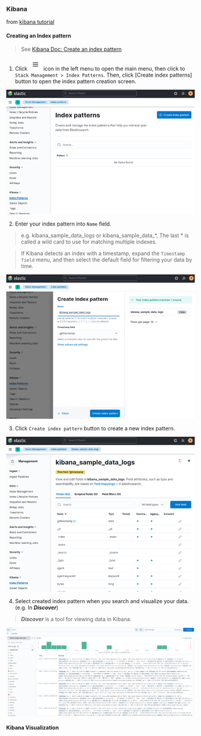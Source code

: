 ### Kibana

from [kibana tutorial](https://phoenixnap.com/kb/kibana-tutorial)

#### Creating an Index pattern

> See [Kibana Doc: Create an index pattern](https://www.elastic.co/guide/en/kibana/7.17/index-patterns.html)  



1. Click ![kibana-primary-navigation-menue](images/kibana-primary-navigation-menue.png) icon in the left menu to open the main menu, then click to `Stack Management > Index Patterns`.  Then, click [Create index patterns] button to open the index pattern creation screen.

![kibana-index-patters-01](images/kibana-index-patters-01.png)

2. Enter your index pattern into `Name` field.

> e.g. kibana_sample_data_logs or kibana_sample_data_*, The last * is called a wild card to use for matching multiple indexes.
  
> If Kibana detects an index with a timestamp, expand the `Timestamp field` menu, and then select the default field for filtering your data by time.  

 
![kibana-index-patters-02](images/kibana-index-patters-02.png)

3. Click `Create index pattern` button to create a new index pattern.

![kibana-index-patters-03](images/kibana-index-patters-03.png)

4. Select created index pattern when you search and visualize your data.(e.g. In ***Discover***)

> ***Discover*** is a tool for viewing data in Kibana.  


![kibana-index-patters-04](images/kibana-index-patters-04.png)


#### Kibana Visualization

<!--

Elasticsearch manages data in units called index, which contain multiple documents. The document also contains multiple fields. It’s a very easy example, but it would be a good idea to think that it’s similar to tables, records, and columns in a typical relational database. The definition of details, such as what fields the document holds in what format, is called mapping. Defining mapping allows you to control its behaivors in details. On the other hands, even without specifying mapping before inserting data at an undefined index, Elasticsearch automatically creates a mapping based on the content of records. 

Furthermore, Elasticsearch Index has the concept of replicas. The replicas copys index data and storing it in multiple nodes. This concept prevents data loss even in the event of a single node failure. Also they keep data with multiple nodes, you can also improve performance when searching.

When adding log data to Elasticsearch for analysis, new data that has just added is accessed frequently, but old data is rarely accessed. Therefore, you may want to archive old data or delete it in some cases. In such case, if all data is put into the same index, to retrieve a specific records, you have to retrieve the whole index then process it one by one. In some operations, such as locking the index overwrite or replicating data, these operations can only be set per index units, and cannot be set to individual documents.

Therefore, when adding data, we typically change the index of the destination per a certain period of time. When analyzing, we can use the index pattern so that the entire period can be specified. 


Discover is a tool for viewing data in Kibana, The screen description of Discover is as follows.

![discover overview](images/discover_overview.png)

Data Visualization with Discover

Click kibana_discover icon in the menu on the left of the screen to open the Discover page.
Choose [workshop-log-*] from the pull-down menu in the Index pattern on the left of the screen, a bar chart is displayed. Make sure that the Document is lined up in below. In addition, click the calendar button in the top right of the screen to specify the time to search, and click [Today] in “Commonly used”. It displays all of the logs for the day. You can change the display and search scope by changing the values here.
At the content of Document, you can see that the fields such as sensorId, currentTemperature, Ipaddress. starus, and timestamp, same as the template to specified in Lab1 are also displayed here. Meanwhile, some fields are not specified, such as _id, _type, _index, and _score. These are the metadata that Elasticsearch adds automatically. discover_document
Enter status:WARN in the search field at the top left of the screen, and click [Update] button in the right. This input works as a filter criterion so that only Document displayed on the screen is in the WARN status, and the WARN is highlighted. Also, Document for FAIL or WARN is displayed by entering status:FAIL|WARN.
Try to do [Update] by entering currentTemperature>100. You can filter records only with a temperature of 100 degrees or higher. Also, you can combine multiple conditions. By filtering such as currentTemperature>100 and status:WARN, you can search records only with a temperature of 100 degrees or higher and WARN. You can also search by combining OR conditions such as (currentTemperature > 120 and status:WARN) or sensorId: 10. Then, you can filter records only with the IP address starting with 1 by using ipaddress:1*. Please try various search criteria.
Click [status] in the Field list on the left in this state. For each WARN, OK, and FAIL including this Field, the ratio of each item in the search result will be displayed. Note, however, that this value is an approximate value, not a whole quantity.

Creating Graphs with Visualize

The below shows you the description of Visualize screen.

![visualize overview](images/visualize_overview.png)


Visualizing a ratio of OK, WARN, and FAIL status

First, we will create a pie chart to visualize a ratio of OK, WARN and FAIL status of all records.

Click kibana_visualize icon in the menu on the left of the screen to open the Visualize page. Next, click [+ Create a visualization] button to go to the graph creation screen. Select [Pie] from the pop-up menu. Then, move to the data source selection screen, and open the graph creation screen by choosing [workshop-log-*].
In the menu on the left of the screen, confirm “Metrics”. You can see “Count” displayed in [Slice size ] here. This indicates that the aggregation target of the graph is the number of records. You can change the aggregation target by clicking [Slice size] to display the details menu. There is no need to do anything because the number of records is as it is.
Move onto “Buckets”. There are two menus here. Choose [Split Series]. This adds an axis to aggregate values on a single chart. Note that if you choose [Split Chart], you will create the same numbers of the graphs as the number of categories of metrics you selected. The graph that has as much as categories of metrics you have chosen will be created.
Let’s look at the steps to add the status to the axis to aggregate value here. Choose [Terms] in “Aggregation”. We typically use this Terms to add an axis for the category type field such as status. Then, add [status.keyword] in “Field”.
Once you could set this up, click [▷] button on the left menu to reflect the changes. The following graph will be displayed. When you hover your cursor over the graph, the ratio of each item will be displayed. The chart can be adjusted in details from [Options] tab at the top of the left menu.
At last, give the graph a name and save it. Click [Save] button in the top left of the screen, give a name “Percentage of Status” for “Title”, and click [Confirm Save]. After completed saving, click the [Visualize] link in the top left of the screen, and go back to the top page of Visualize menu. Now, you can see that the graph you have created is displayed in the list.	

![visualize_piechart-overview](images/visualize_piechart-overview.png)

Explanation: Data Type of Elasticsearch

The term called status.keyword is mentioned in the graph creation you have just completed. Let’s take a closer look at what this keyword is.

To understand this keyword, you need to understand the way of handling the Elasticsearch data using behind Kibana. The basic data types of Elasticsearch are shown as follows. For more information of other than data types below, see theElasticsearch documentation. In fact, for Elasticsearch, there are two types of strings that are represented as text and keyword. The text type stores a regular string and is used for normal full-text search purposes, such as returning a high match score for a search query. On the other hand, the keyword type is used for text types that have semantic meaning as a whole string, such as an email address or a website URL.

Data Type	Description
text	String type, which is split into words and stored in index.
keyword	String type, which is not split, and the entire text is stored as is in index.
numeric	Numeric type, which is including long, float, integer, etc.
date	Date type
date nanoseconds	Date type including up to nanoseconds.
boolean	Boolean type
binary	Binary type
range	Range type, which represents a range of numbers or dates.

If data is inserted into Elasticsearch without predefined index mapping, Elasicsearch will automatically create the two fields, text and keyword, for strings. The default is text type, and the keyword type is defined with .keyword appended to the field name. This status.keyword indicates the field of the keyword type. When grouping like this, you must use a field of keyword type instead of type text according to the Elasticsearch specification. So here’s the status.keyword is used.

Then, let’s take a close look at the word Term. When working with Kibana, an aggregate query for Elasticsearch is sent on the backend. The following query is sent to Elasticsearch, when aggregating data based on string in such situation like this lab. The terms used in the query below refer to Term on Kibana. Sometimes unfamiliar Elasticsearch terms appear when visualizing in Kibana, but you can get used to them after a while.

GET /workgroup-log/_search
{
  "size": 0,
  "aggs": {
    "group_by_status": {
      "terms": {
        "field": "status.keyword"
      }
    }
  }
}


Chronological change of FAIL/WARN numbers by temperature

Now, let’s create a chronological graph. By dividing data into multiple groups by sensor temperature, let’s visualize the number of abnormal records.

Click kibana_visualize icon in the menu on the left of the screen to open the Visualize page. Next, click [+] button on the top right of the screen to go to the graph creation screen. From the pop-up menu, choose [Area]. Then, move to the data source selection screen to open the graph creation screen by choosing [workshop-log-*].

Enter status:WARN|FAIL in “Filters” at the top left of the screen. Next, click to the left of the field to specify the time range to the right, click [Relative] tab, and then choose [1] [Hours ago]. This allows you to change the time zone displayed on the screen. Then, Click [Update] on the right of the screen to reflect the changes. Now you can perform the aggregation that is filtered to records with abnormal status.

Choose [X-Axis] in “Bucket”, and then choose [Date Histogram] from “Aggregation”. This adds information of date and time to the X axis, that is, the horizontal axis. By clicking [▷] button on the left menu, changes you made are applied, and the following graph will be displayed.


![visualize_areachart_simple-overview](images/visualize_areachart_simple-overview.png)

Click [Add sub-buckets] button at the bottom of the left menu to set additional axes. Next, choose [Split Chart], and display a separate graph for each temperature range. Then, choose [Range] from “Sub Aggregation”. Let’s divide the temperature range of IoT sensors into three things such as low, high, and ultra-high temperature here. Choose [currentTemperature] from “Field”, click [Add Range] button once, and enter “0” - “29”, “30” - “59”, “60” - “999” in “From”, “To”. Then, click [Columns] directly below the “Split Chart”. This allows you to choose whether the split graph is displayed vertically or horizontally. [Rows] displays the graph vertically, and [Columns] displays the graph horizontally. In this case, it is better to choose the graph horizontally, so that we can compare how many abnormal records are in each temperature range. When you have completed here, click [▷] button on the left menu again to apply the changes, and the following graph will be displayed.

![visualize_areachart_split-overview](images/visualize_areachart_split-overview.png)

Save the graph you have created by giving it a name. Click [Save] button in the top left of the screen, give it a name “Abnormal Status Trend by Temperature Range” in “Title”, and click [Confirm Save].


Creating Additional Charts

In a similar manner, create a few graphs to check regularly on the dashboard. First, divide the IP range into Private IP band and others so that you can check the date and time variation of average values for the temperature obtained from each sensor.

Click kibana_visualize icon on the left menu of the screen to open the Visualize page. Next, click [+] button on the top right of the screen to go to the graph creation screen. From the pop-up menu, click [Line]. Then, move onto the data source selection screen to open the graph creation screen by choosing [workshop-log-*].
Click [Y-Axis] in “Metrics” to open the details, and choose [Average] from “Aggregation”. Then, choose [currentTemperature] in the “Field” below.
Choose “X-Axis” from “Buckets”, and then choose [Date Histogram] from “Aggregation”. This adds the information of date and time to the X axis.
Click [Add sub-buckets] button at the bottom of the left menu to set additional axes. Then choose [Split Series], and choose [Filters] from “Sub Aggregation”. The private IP range here uses the commonly used 10.0.0.0-10.255.255.255 and 192.168.0.0-192.168.255.255, enter ipaddress:10.* or ipaddress:192.168.* in ““Flter 1”, then click the button like a tag in the top right of the entry field. “Filter 1 label” is displayed, so enter “Private IP”. In a similar manner, click [Add Filter] to add * in “Flter 2”. By clicking [▷] button on the left menu, the changes will be reflected as follows.


![visualize_linechart-overview](images/visualize_linechart-overview.png)

Click [Save] in the top left of the screen, give a name “Private IP Access Trend” in “Title”, and click [Confirm Save]. You can now view the total number of records.


At last, create a chart that counts the number of simple records.

Click kibana_visualize icon on the left menu of the screen to open the Visualize page. Next, click [+] button on the top right of the screen to go to the graph creation screen. From the pop-up menu choose [Metric]. After moving onto the data source selection screen, the graph creation screen will open by choosing [workshop-log].
Click the calendar button in the field that specifies the time range in the top right of the screen, and choose [Today] from “Commonly Used”. Then, click [Save] in the top left of the screen, give it a name “Today’s Total Record Count” in “Title”, and click [Confirm Save]. You can now view the total number of records.


Section 4: Creating a dashboards with Dashboards


In this section, view the graphs created in the previous section into a single dashboard.

Click kibana_dashboards icon on the left menu of the screen to open the Dashboards page, and click [+ Create new dashboard] button in the center of the screen.
After moving onto the edit screen, click [Add] from the top left menu of the screen, and add the graph. The four graphs you have created so far are displayed in the list. Click them in order, and add them all to your dashboard. After completing, click  button in the top right to go back to the previous screen.
After that, you can choose, move, and resize the graph as you like. For example, you can display a dashboard in the following form.


![dashboard_edit-overview](images/dashboard_edit-overview.png)

After completing to edit the dashboard, click [Save] button in the top left corner of the screen to save it with the title “IoT Sensor Metrics Dashboard”. You can now view your dashboard at any time.


Explanation: About Amazon ES

In this hands-on, Elasticsearch has been configured with only one machine due to just a trial. However, Elasticsearch essentially can handle large data and obtain high availability by configuring clusters on multiple machines. Therefore, when running Amazon ES in production, prepare multiple master nodes dedicated to managing clusters as well as multiple data nodes to store actual data.

A typical Easticsearch cluster in Amazon ES consists of the following. Distribute nodes across three or more Availability Zones (hereafter AZ) in an AWS Region to keep the cluster running in a highly available in the event of a failure in a single AZ. Setting up your own Elasticsearch cluster with this configuration on EC2, and upgrading software and changing its settings can be a very hard task. But you can launch it with such a configuration with only for a few clicks using Amazon ES.

![amazones_high_availability](images/amazones_high_availability.png)

The master node can be cohabitation with the data node, however in case of large clusters or heavy workloads, it is recommended to provide a dedicated master node that only manages the cluster. For the master node, it is recommended to be set with odd number of 3 units number or more. In Amazon ES, you can choose 3 or 5 units for the master node. For more information of the reason why even numbers cannot be used, please see the official document.



-->

